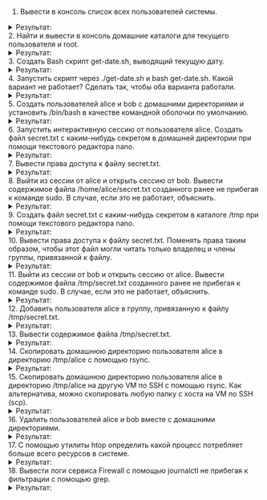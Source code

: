 1. Вывести в консоль список всех пользователей системы.
<details><summary>Результат:</summary>

![image](https://github.com/tms-dos21-onl/aleksey-ivanishchev/assets/93286236/7dddedb3-e9df-415a-91fe-468d5a61671e)
</details>
2. Найти и вывести в консоль домашние каталоги для текущего пользователя и root.
<details><summary>Результат:</summary>

![image](https://github.com/tms-dos21-onl/aleksey-ivanishchev/assets/93286236/09bcaeff-4de4-4550-8a73-f0482849bd05)
</details>
3. Создать Bash скрипт get-date.sh, выводящий текущую дату.
<details><summary>Результат:</summary>

![image](https://github.com/tms-dos21-onl/aleksey-ivanishchev/assets/93286236/6c065696-9d83-4b54-a2f8-81f811522706)

![image](https://github.com/tms-dos21-onl/aleksey-ivanishchev/assets/93286236/adb97278-80ae-4bdb-ac27-4d98ba87d01d)
</details>
4. Запустить скрипт через ./get-date.sh и bash get-date.sh. Какой вариант не работает? Сделать так, чтобы оба варианта работали.
<details><summary>Результат:</summary>
После создания файла у пользователей нет права execute, у bash оно есть:

![image](https://github.com/tms-dos21-onl/aleksey-ivanishchev/assets/93286236/b2183efb-aa20-40eb-ad7c-5b551cc7d531)

</details>
5. Создать пользователей alice и bob с домашними директориями и установить /bin/bash в качестве командной оболочки по умолчанию.
<details><summary>Результат:</summary>

![image](https://github.com/tms-dos21-onl/aleksey-ivanishchev/assets/93286236/289f9718-e2d2-482f-b5ab-28a334bcc6e6)

![image](https://github.com/tms-dos21-onl/aleksey-ivanishchev/assets/93286236/5afc755a-dae6-4d1e-aafa-39e4c271b093)
</details>
6. Запустить интерактивную сессию от пользователя alice. Создать файл secret.txt с каким-нибудь секретом в домашней директории при помощи текстового редактора nano.
<details><summary>Результат:</summary>

![image](https://github.com/tms-dos21-onl/aleksey-ivanishchev/assets/93286236/6cb90647-b3a1-4e4e-809c-2d692485d934)

![image](https://github.com/tms-dos21-onl/aleksey-ivanishchev/assets/93286236/4f1a6f78-42b9-4bd6-bed8-ca2f347838f4)
</details>
7. Вывести права доступа к файлу secret.txt.
<details><summary>Результат:</summary>

![image](https://github.com/tms-dos21-onl/aleksey-ivanishchev/assets/93286236/57d0149a-59c1-461f-99fe-f64608609213)
</details>
8. Выйти из сессии от alice и открыть сессию от bob. Вывести содержимое файла /home/alice/secret.txt созданного ранее не прибегая к команде sudo. В случае, если это не работает, объяснить.
<details><summary>Результат:</summary>
Не удалось потому как у пользователя нет доступа к директории alice:

![image](https://github.com/tms-dos21-onl/aleksey-ivanishchev/assets/93286236/0473335e-8164-4aeb-82ec-b19749f0dbe1)

</details>
9. Создать файл secret.txt с каким-нибудь секретом в каталоге /tmp при помощи текстового редактора nano.
<details><summary>Результат:</summary>

![image](https://github.com/tms-dos21-onl/aleksey-ivanishchev/assets/93286236/3835d2e3-8b39-4460-8bdb-02af22557646)
</details>
10. Вывести права доступа к файлу secret.txt. Поменять права таким образом, чтобы этот файл могли читать только владелец и члены группы, привязанной к файлу.
<details><summary>Результат:</summary>
Нужные прва уже были созданы по умолчанию

![image](https://github.com/tms-dos21-onl/aleksey-ivanishchev/assets/93286236/6a7d5a5d-7107-420b-aa48-a32da6ea2854)
</details>
11. Выйти из сессии от bob и открыть сессию от alice. Вывести содержимое файла /tmp/secret.txt созданного ранее не прибегая к команде sudo. В случае, если это не работает, объяснить.
<details><summary>Результат:</summary>
Получилось потому как ранее пользователь был добавлен к группе sudo 

![image](https://github.com/tms-dos21-onl/aleksey-ivanishchev/assets/93286236/63e65987-5f3f-4b86-a7e9-3720913f7937)
</details>
12. Добавить пользователя alice в группу, привязанную к файлу /tmp/secret.txt.
<details><summary>Результат:</summary>
Выполнялось это таким способом ))

![image](https://github.com/tms-dos21-onl/aleksey-ivanishchev/assets/93286236/d28418df-a95a-439a-9043-6efeff0d7b24)
</details>
13. Вывести содержимое файла /tmp/secret.txt.
<details><summary>Результат:</summary>

![image](https://github.com/tms-dos21-onl/aleksey-ivanishchev/assets/93286236/2729ec59-ad84-4b84-b55d-ce011f8968f2)
</details>
14. Скопировать домашнюю директорию пользователя alice в директорию /tmp/alice с помощью rsync.
<details><summary>Результат:</summary>

</details>
15. Скопировать домашнюю директорию пользователя alice в директорию /tmp/alice на другую VM по SSH с помощью rsync. Как альтернатива, можно скопировать любую папку с хоста на VM по SSH (scp).
<details><summary>Результат:</summary>

</details>
16. Удалить пользователей alice и bob вместе с домашними директориями.
<details><summary>Результат:</summary>

</details>
17. С помощью утилиты htop определить какой процесс потребляет больше всего ресурсов в системе.
<details><summary>Результат:</summary>

</details>
18. Вывести логи сервиса Firewall с помощью journalctl не прибегая к фильтрации с помощью grep.
<details><summary>Результат:</summary>

</details>
